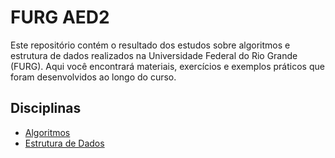# FURG AED2

Este repositório contém o resultado dos estudos sobre algoritmos e estrutura de dados realizados na Universidade Federal do Rio Grande (FURG). Aqui você encontrará materiais, exercícios e exemplos práticos que foram desenvolvidos ao longo do curso.

## Disciplinas

- [Algoritmos](./algoritmos/README.md)
- [Estrutura de Dados](./estrutura-de-dados/README.md)